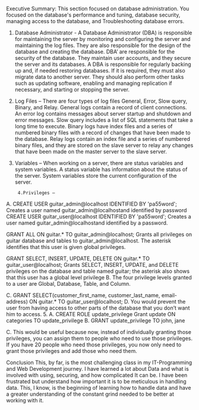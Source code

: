 Executive Summary: This section focused on database administration. You focused on the database's performance and tuning, database security, managing access to the database, and Troubleshooting database errors.

1.	Database Administrator - A Database Administrator (DBA) is responsible for maintaining the server by monitoring and configuring the server and maintaining the log files. They are also responsible for the design of the database and creating the database. DBA’ are responsible for the security of the database. They maintain user accounts, and they secure the server and its databases. A DBA is responsible for regularly backing up and, if needed restoring databases. If it is required, they must also migrate data to another server. They should also perform other tasks such as updating software, enabling and managing replication if necessary, and starting or stopping the server.

2.	Log Files – There are four types of log files General, Error, Slow query, Binary, and Relay. General logs contain a record of client connections. An error log contains messages about server startup and shutdown and error messages. Slow query includes a list of SQL statements that take a long time to execute. Binary logs have index files and a series of numbered binary files with a record of changes that have been made to the database. Relay logs contain an index file and a series of numbered binary files, and they are stored on the slave server to relay any changes that have been made on the master server to the slave server.

3.	Variables – When working on a server, there are status variables and system variables. A status variable has information about the status of the server. System variables store the current configuration of the server.

         4.Privileges –
A.
CREATE USER guitar_admin@localhost IDENTIFIED BY 'pa55word'; Creates a user named guitar_admin@localhostand identified by password
CREATE USER guitar_user@localhost IDENTIFIED BY 'pa55word'; Creates a user named guitar_admin@localhostand identified by a password.

GRANT ALL 
ON guitar.* 
TO guitar_admin@localhost; Grants all privileges on guitar database and tables to guitar_admin@localhost. The asterisk identifies that this user is given global privileges.

GRANT SELECT, INSERT, UPDATE, DELETE 
ON guitar.* 
TO guitar_user@localhost; Grants SELECT, INSERT, UPDATE, and DELETE privileges on the database and table named guitar; the asterisk also shows that this user has a global level privilege
B. The four privilege levels granted to a user are Global, Database, Table, and Column.

C.
GRANT SELECT(customer_first_name, customer_last_name, email-address)
ON guitar.* 
TO guitar_user@localhost; 
D. You would prevent the user from having access to other parts of the database that you don’t want him to access.
     5.
A.
CREATE ROLE update_privilege
Grant 	update 
ON categories
TO update_privilege
B.
GRANT update_privilege TO john, jane

C.
This would be useful because now, instead of individually granting those privileges, you can assign them to people who need to use those privileges. If you have 20 people who need those privileges, you now only need to grant those privileges and add those who need them.


Conclusion This, by far, is the most challenging class in my IT-Programming and Web Development journey. I have learned a lot about Data and what is involved with using, securing, and how complicated It can be. I have been frustrated but understand how important it is to be meticulous in handling data. This, I know, is the beginning of learning how to handle data and have a greater understanding of the constant grind needed to be better at working with it.

